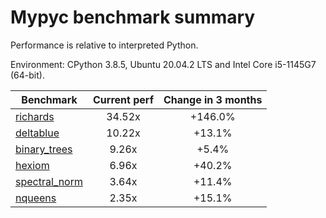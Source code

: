 # Mypyc benchmark summary

Performance is relative to interpreted Python.

Environment: CPython 3.8.5, Ubuntu 20.04.2 LTS and Intel Core i5-1145G7 (64-bit).

| Benchmark | Current perf | Change in 3 months |
| --- | :---: | :---: |
| [richards](benchmarks/richards.md) | 34.52x | +146.0% |
| [deltablue](benchmarks/deltablue.md) | 10.22x | +13.1% |
| [binary_trees](benchmarks/binary_trees.md) | 9.26x | +5.4% |
| [hexiom](benchmarks/hexiom.md) | 6.96x | +40.2% |
| [spectral_norm](benchmarks/spectral_norm.md) | 3.64x | +11.4% |
| [nqueens](benchmarks/nqueens.md) | 2.35x | +15.1% |
